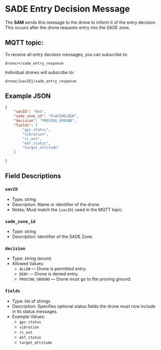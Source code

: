 # SADE Entry Decision Message

The **SAM** sends this message to the drone to inform it of the entry decision.  
This occurs after the drone requests entry into the SADE zone.

## MQTT topic:
To receive all entry decision messages, you can subscribe to:

```
drone/+/sade_entry_response
```


Individual drones will subscribe to:
```
drone/{uavID}/sade_entry_response
```

## Example JSON

```json
{
    "uavID": "Red",
    "sade_zone_id": "PLACEHOLDER",
    "decision": "PROVING_GROUND",
    "fields": [
        "gps_status",
        "vibration",
        "rc_out",
        "ekf_status",
        "target_attitude"
    ]

}
```

## Field Descriptions

### `uavID`
- Type: string
- Description: Name or identifier of the drone.
- Notes: Must match the `{uavID}` used in the MQTT topic.

### `sade_zone_id`
- Type: string
- Description: Identifier of the SADE Zone.

### `decision`
- Type: string (enum)
- Allowed Values:
    - `ALLOW` — Drone is permitted entry.
    - `DENY` — Drone is denied entry.
    - `PROVING_GROUND` — Drone must go to the proving ground.

### `fields`
- Type: list of strings
- Description: Specifies optional status fields the drone must now include in its status messages.
- Example Values:
    - `gps_status`
    - `vibration`
    - `rc_out`
    - `ekf_status`
    - `target_attitude`
